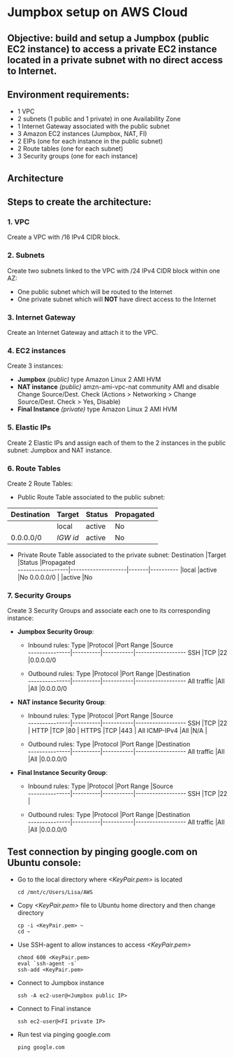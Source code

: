 # Jumpbox setup on AWS Cloud

## Objective: build and setup a Jumpbox (public EC2 instance) to access a private EC2 instance located in a private subnet with no direct access to Internet.

## Environment requirements:
- 1 VPC
- 2 subnets (1 public and 1 private) in one Availability Zone
- 1 Internet Gateway associated with the public subnet
- 3 Amazon EC2 instances (Jumpbox, NAT, FI)
- 2 EIPs (one for each instance in the public subnet)
- 2 Route tables (one for each subnet)
- 3 Security groups (one for each instance)

## Architecture
*<insert photo here>*

## Steps to create the architecture:
### 1. VPC
Create a VPC with <IP>/16 IPv4 CIDR block.

### 2. Subnets
Create two subnets linked to the VPC with <IP>/24 IPv4 CIDR block within one AZ:
- One public subnet which will be routed to the Internet
- One private subnet which will **NOT** have direct access to the Internet

### 3. Internet Gateway
Create an Internet Gateway and attach it to the VPC.

### 4. EC2 instances
Create 3 instances:
- **Jumpbox** *(public)* type Amazon Linux 2 AMI HVM
- **NAT instance** *(public)* amzn-ami-vpc-nat community AMI and disable Change Source/Dest. Check (Actions > Networking > Change Source/Dest. Check > Yes, Disable)
- **Final Instance** *(private)* type Amazon Linux 2 AMI HVM

### 5. Elastic IPs
Create 2 Elastic IPs and assign each of them to the 2 instances in the public subnet: Jumpbox and NAT instance.

### 6. Route Tables
Create 2 Route Tables:
- Public Route Table associated to the public subnet:

| Destination          | Target                 | Status   | Propagated  |      
| -------------------- | ---------------------- | -------- | ----------- |
| *<VPC IPv4 CIDR>*    | local                  | active   | No          |
| 0.0.0.0/0            | *IGW id*               | active   | No          |

- Private Route Table associated to the private subnet:
  Destination       |Target              |Status |Propagated        
  ------------------|--------------------|-------|----------
  *<VPC IPv4 CIDR>* |local               |active |No
  0.0.0.0/0         |*<NAT instance id>* |active |No

### 7. Security Groups
Create 3 Security Groups and associate each one to its corresponding instance:
- **Jumpbox Security Group**:
  - Inbound rules:
    Type           |Protocol  |Port Range |Source      
    ---------------|----------|-----------|------------------
    SSH            |TCP       |22         |0.0.0.0/0

  - Outbound rules:
    Type           |Protocol  |Port Range |Destination      
    ---------------|----------|-----------|------------------
    All traffic    |All       |All        |0.0.0.0/0

- **NAT instance Security Group**:
  - Inbound rules:
    Type           |Protocol  |Port Range |Source      
    ---------------|----------|-----------|------------------
    SSH            |TCP       |22         |*<VPC IPv4 CIDR>*
    HTTP           |TCP       |80         |*<VPC IPv4 CIDR>*
    HTTPS          |TCP       |443        |*<VPC IPv4 CIDR>*
    All ICMP-IPv4  |All       |N/A        |*<VPC IPv4 CIDR>*

  - Outbound rules:
    Type           |Protocol  |Port Range |Destination      
    ---------------|----------|-----------|------------------
    All traffic    |All       |All        |0.0.0.0/0

- **Final Instance Security Group**:
  - Inbound rules:
    Type           |Protocol  |Port Range |Source      
    ---------------|----------|-----------|------------------
    SSH            |TCP       |22         |*<VPC IPv4 CIDR>*

  - Outbound rules:
    Type           |Protocol  |Port Range |Destination      
    ---------------|----------|-----------|------------------
    All traffic    |All       |All        |0.0.0.0/0

## Test connection by pinging google.com on Ubuntu console:
- Go to the local directory where *<KeyPair.pem>* is located
  ```
  cd /mnt/c/Users/Lisa/AWS
  ```
- Copy *<KeyPair.pem>* file to Ubuntu home directory and then change directory
  ```
  cp -i <KeyPair.pem> ~
  cd ~
  ```
- Use SSH-agent to allow instances to access *<KeyPair.pem>*
  ```
  chmod 600 <KeyPair.pem>
  eval `ssh-agent -s`
  ssh-add <KeyPair.pem>
  ```
- Connect to Jumpbox instance
  ```
  ssh -A ec2-user@<Jumpbox public IP>
  ```
- Connect to Final instance
  ```
  ssh ec2-user@<FI private IP>
  ```
- Run test via pinging google.com
  ```
  ping google.com
  ```
